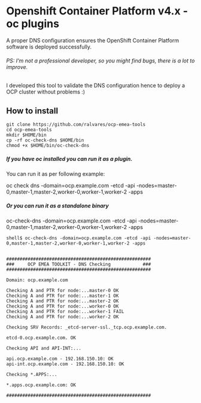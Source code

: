 # Openshift Container Platform v4.x - oc plugins

A proper DNS configuration ensures the OpenShift Container Platform software is deployed successfully.

###### PS: I'm not a professional developer, so you might find bugs, there is a lot to improve. 

I developed this tool to validate the DNS configuration hence to deploy a OCP cluster without problems :) 

## How to install

```
git clone https://github.com/ralvares/ocp-emea-tools
cd ocp-emea-tools
mkdir $HOME/bin
cp -rf oc-check-dns $HOME/bin
chmod +x $HOME/bin/oc-check-dns
```

##### If you have oc installed you can run it as a plugin.

You can run it as per following example:

oc check dns -domain=ocp.example.com -etcd -api -nodes=master-0,master-1,master-2,worker-0,worker-1,worker-2 -apps

##### Or you can run it as a standalone binary

oc-check-dns -domain=ocp.example.com -etcd -api -nodes=master-0,master-1,master-2,worker-0,worker-1,worker-2 -apps

```
shell$ oc-check-dns -domain=ocp.example.com -etcd -api -nodes=master-0,master-1,master-2,worker-0,worker-1,worker-2 -apps


######################################################
###     OCP EMEA TOOLKIT - DNS Checking            ###
######################################################

Domain: ocp.example.com

Checking A and PTR for node:...master-0 OK
Checking A and PTR for node:...master-1 OK
Checking A and PTR for node:...master-2 OK
Checking A and PTR for node:...worker-0 OK
Checking A and PTR for node:...worker-1 FAIL
Checking A and PTR for node:...worker-2 OK

Checking SRV Records: _etcd-server-ssl._tcp.ocp.example.com.

etcd-0.ocp.example.com. OK

Checking API and API-INT:...

api.ocp.example.com - 192.168.150.10: OK
api-int.ocp.example.com - 192.168.150.10: OK

Checking *.APPS:...

*.apps.ocp.example.com: OK

######################################################
```
